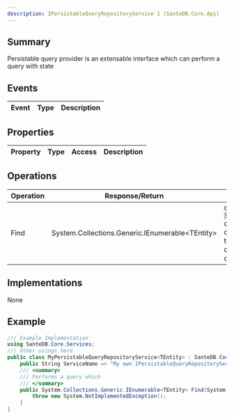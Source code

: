 ```yaml
---
description: IPersistableQueryRepositoryService`1 (SanteDB.Core.Api)
---
```


## Summary
Persistable query provider is an extensable interface which can perform a query with state

## Events

|Event|Type|Description|
|-|-|-|

## Properties

|Property|Type|Access|Description|
|-|-|-|-|

## Operations

|Operation|Response/Return|Input/Parameter|Description|
|-|-|-|-|
|Find|System.Collections.Generic.IEnumerable&lt;TEntity>|query <small style='border:solid 1px #aaa'>System.Linq.Expressions.Expression<System.Func<TEntity,System.Boolean>></small><br/>offset <small style='border:solid 1px #aaa'>System.Int32</small><br/>count <small style='border:solid 1px #aaa'>System.Nullable<System.Int32></small><br/>totalResults <small style='border:solid 1px #aaa'>System.Int32&</small><br/>queryId <small style='border:solid 1px #aaa'>System.Guid</small><br/>orderBy <small style='border:solid 1px #aaa'></small>|Performs a query which|

## Implementations

None

## Example
```csharp
/// Example Implementation
using SanteDB.Core.Services;
/// Other usings here
public class MyPersistableQueryRepositoryService<TEntity> : SanteDB.Core.Services.IPersistableQueryRepositoryService<TEntity> { 
	public String ServiceName => "My own IPersistableQueryRepositoryService`1 service";
	/// <summary>
	/// Performs a query which
	/// </summary>
	public System.Collections.Generic.IEnumerable<TEntity> Find(System.Linq.Expressions.Expression<System.Func<TEntity,System.Boolean>> query,System.Int32 offset,System.Nullable<System.Int32> count,System.Int32& totalResults,System.Guid queryId, orderBy){
		throw new System.NotImplementedException();
	}
}
```
